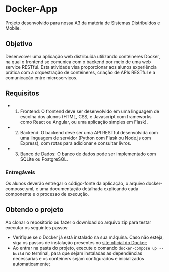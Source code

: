 # Docker-App

Projeto desenvolvido para nossa A3 da matéria de Sistemas Distribuidos e Mobile.

## Objetivo

Desenvolver uma aplicação web distribuída utilizando contêineres Docker, na qual o frontend se comunica com o backend por meio de uma web service RESTful. Esta atividade visa proporcionar aos alunos experiência prática com a orquestração de contêineres, criação de APIs RESTful e a comunicação entre microserviços.

## Requisitos

- 1. Frontend: O frontend deve ser desenvolvido em uma linguagem de escolha dos alunos (HTML, CSS, e Javascript com frameworks como React ou Angular, ou uma aplicação simples em Flask).

- 2. Backend: O backend deve ser uma API RESTful desenvolvida com uma linguagem de servidor (Python com Flask ou Node.js com Express), com rotas para adicionar e consultar livros.

- 3. Banco de Dados: O banco de dados pode ser implementado com SQLite ou PostgreSQL.

### Entregáveis

Os alunos deverão entregar o código-fonte da aplicação, o arquivo docker-compose.yml, e uma documentação detalhada explicando cada componente e o processo de execução.

## Obtendo o projeto

Ao clonar o repositório ou fazer o download do arquivo zip para testar executar os seguintes passos:

- Verifique se o Docker já está instalado na sua máquina. Caso não esteja, siga os passos de instalação presentes no [site oficial do Docker](https://www.docker.com/products/docker-desktop/);
- Ao entrar na pasta do projeto, execute o comando `docker-compose up --build` no terminal, para que sejam instaladas as dependências necessárias e os conteiners sejam configurados e inicializados automaticamente;
